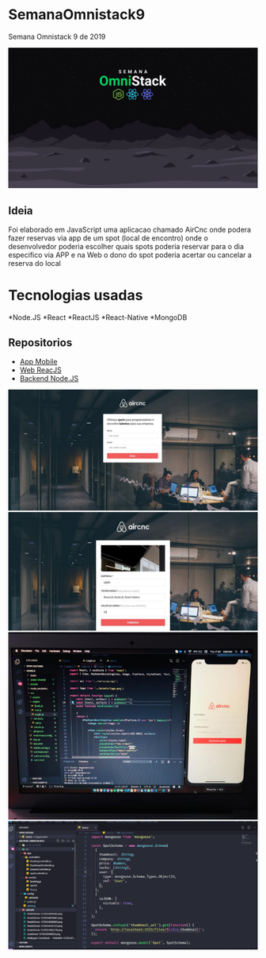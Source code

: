 # SemanaOmnistack9
Semana Omnistack 9 de 2019

![Logo](Logo.png)

## Ideia
 Foi elaborado em JavaScript uma aplicacao chamado AirCnc onde podera fazer reservas via app de um spot (local de encontro) onde o desenvolvedor poderia escolher quais spots poderia reservar para o dia especifico via APP e na Web o dono do spot poderia acertar ou cancelar a reserva do local 
 
 # Tecnologias usadas
  *Node.JS
  *React
  *ReactJS
  *React-Native
  *MongoDB
  
  ## Repositorios
 * [App Mobile](https://github.com/RafaelMScience/mobile_omnistack9.0)
 * [Web ReacJS](https://github.com/RafaelMScience/frontend_omnistack9.0)
 * [Backend Node.JS](https://github.com/RafaelMScience/backend_omnistack9.0)
 
 ![Web](webinicial.jpg) ![web](web.jpg) ![App amostra](App.jpg) ![Backend](backend.png)

